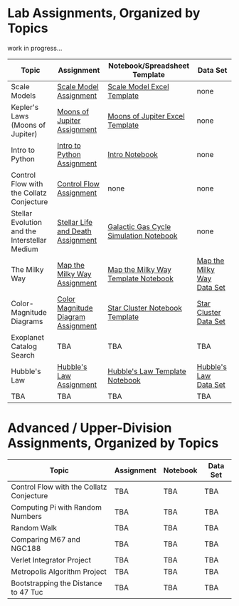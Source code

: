 # Lab Assignments, Organized by Topics

work in progress...


| Topic | Assignment | Notebook/Spreadsheet Template | Data Set |
|-------|------------|----------|----------|
|Scale Models| [Scale Model Assignment](../Labs/ScaleModelExcelTutorial/Lab_ScaleModelSpreadsheetIntro.pdf) | [Scale Model Excel Template](../Labs/ScaleModelExcelTutorial/scaleModelExcelTemplate.xlsx) | none |
| Kepler's Laws (Moons of Jupiter) | [Moons of Jupiter Assignment](../Labs/MoonsOfJupiterExcel/Lab_MoonsOfJupiterStellarium.pdf) | [Moons of Jupiter Excel Template](../Labs/MoonsOfJupiterExcel/moonsOfJupiterTemplate.xlsx) | none |
| Intro to Python | [Intro to Python Assignment](../Labs/introToPython/Lab_introPython.pdf) | [Intro Notebook](../Labs/introToPython/intropythontutorial.ipynb) | none |
| Control Flow with the Collatz Conjecture | [Control Flow Assignment](../Labs/ControlFlowCollatz/Lab_controlFlowCollatz.pdf) | none | none |
| Stellar Evolution and the Interstellar Medium | [Stellar Life and Death Assignment](../Labs/StellarLifeCycleSimulation/Lab_StarFormationAndDeath.pdf) | [Galactic Gas Cycle Simulation Notebook](https://www.kaggle.com/code/austinhinkel/stellarlifecyclessimulation) | none |
|The Milky Way| [Map the Milky Way Assignment](../Labs/MapOfLocalGalaxy/Lab_MapNearbyMilkyWay.pdf) | [Map the Milky Way Template Notebook](https://www.kaggle.com/code/austinhinkel/plottingtutorial-mapthelocalmilkyway) |[Map the Milky Way Data Set](https://www.kaggle.com/datasets/austinhinkel/galacticcoordswithgaia)|
|Color-Magnitude Diagrams| [Color Magnitude Diagram Assignment](../Labs/GaiaColorMagnitudeLab/Lab_TwoClustersCMD.pdf) | [Star Cluster Notebook Template](https://www.kaggle.com/code/austinhinkel/twoclustercmd-template) | [Star Cluster Data Set](https://www.kaggle.com/datasets/austinhinkel/gaia-dr3-data-for-comparing-two-star-clusters) |
| Exoplanet Catalog Search | TBA | TBA | TBA |
| Hubble's Law | [Hubble's Law Assignment](../Labs/HubblesLaw/Lab_HubblesLaw.pdf) | [Hubble's Law Template Notebook](https://www.kaggle.com/code/austinhinkel/hubbleslawtemplate) | [Hubble's Law Data Set](https://www.kaggle.com/datasets/austinhinkel/hubble-law-astronomy-lab) |
| TBA | TBA | TBA | TBA |




# Advanced / Upper-Division Assignments, Organized by Topics


| Topic | Assignment | Notebook | Data Set |
|-------|------------|----------|----------|
| Control Flow with the Collatz Conjecture | TBA | TBA | TBA |
| Computing Pi with Random Numbers | TBA | TBA | TBA |
| Random Walk | TBA | TBA | TBA |
| Comparing M67 and NGC188 | TBA | TBA | TBA |
| Verlet Integrator Project | TBA | TBA | TBA |
| Metropolis Algorithm Project | TBA | TBA | TBA |
| Bootstrapping the Distance to 47 Tuc | TBA | TBA | TBA |
